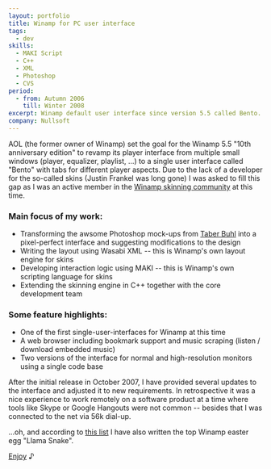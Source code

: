 ```yaml
--- 
layout: portfolio
title: Winamp for PC user interface
tags:
  - dev
skills:
  - MAKI Script
  - C++
  - XML
  - Photoshop
  - CVS
period:
  - from: Autumn 2006
    till: Winter 2008
excerpt: Winamp default user interface since version 5.5 called Bento.
company: Nullsoft
---
```


AOL (the former owner of Winamp) set the goal for the Winamp 5.5 "10th anniversary edition" to revamp its player interface from multiple small windows (player, equalizer, playlist, ...) to a single user interface called "Bento" with tabs for different player aspects.
Due to the lack of a developer for the so-called skins (Justin Frankel was long gone) I was asked to fill this gap as I was an active member in the [Winamp skinning community](http://skinconsortium.com) at this time.

### Main focus of my work:

* Transforming the awsome Photoshop mock-ups from [Taber Buhl](http://taberbuhl.com/) into a pixel-perfect interface and suggesting modifications to the design
* Writing the layout using Wasabi XML -- this is Winamp's own layout engine for skins
* Developing interaction logic using MAKI -- this is Winamp's own scripting language for skins
* Extending the skinning engine in C++ together with the core development team

### Some feature highlights:

* One of the first single-user-interfaces for Winamp at this time
* A web browser including bookmark support and music scraping (listen / download embedded music)
* Two versions of the interface for normal and high-resolution monitors using a single code base

After the initial release in October 2007, I have provided several updates to the interface and adjusted it to new requirements.
In retrospective it was a nice experience to work remotely on a software product at a time where tools like Skype or Google Hangouts were not common -- besides that I was connected to the net via 56k dial-up.

...oh, and according to [this list](http://www.eeggs.com/tree/555.html) I have also written the top Winamp easter egg "Llama Snake".

[Enjoy](http://winamp.com) ♪
